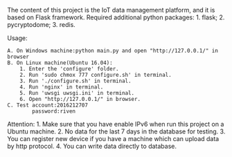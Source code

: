The content of this project is the IoT data management platform, and it is based on Flask framework.
Required additional python packages:
    1. flask;
    2. pycryptodome;
    3. redis.

Usage:

    A. On Windows machine:python main.py and open "http://127.0.0.1/" in browser
    B. On Linux machine(Ubuntu 16.04):
        1. Enter the 'configure' folder.
        2. Run 'sudo chmox 777 configure.sh' in terminal.
        3. Run './configure.sh' in terminal.
        4. Run 'nginx' in terminal.
        5. Run 'uwsgi uwsgi.ini' in terminal.
        6. Open "http://127.0.0.1/" in browser.
    C. Test account:2016212707
            password:riven

Attention:
    1. Make sure that you have enable IPv6 when run this project on a Ubuntu machine.
    2. No data for the last 7 days in the database for testing. 
    3. You can register new device if you have a machine which can upload data by http protocol.
    4. You can write data directly to database.
